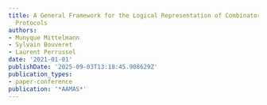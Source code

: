 ```yaml
---
title: A General Framework for the Logical Representation of Combinatorial Exchange
  Protocols
authors:
- Munyque Mittelmann
- Sylvain Bouveret
- Laurent Perrussel
date: '2021-01-01'
publishDate: '2025-09-03T13:18:45.908629Z'
publication_types:
- paper-conference
publication: '*AAMAS*'
---
```

